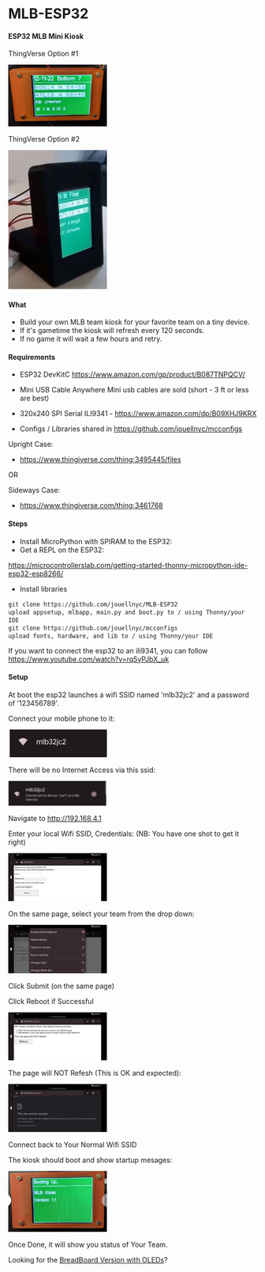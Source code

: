# MLB-ESP32

#### ESP32 MLB Mini Kiosk
ThingVerse Option #1

<img src="images/orange.png" width="200"/>

ThingVerse Option #2

<img src="images/side_view_black.jpg" width="200"/>


#### What 
- Build your own MLB team kiosk  for your favorite team on a tiny device.
- If it's gametime the kiosk will refresh every 120 seconds.
- If no game it will wait a few hours and retry.


#### Requirements
- ESP32 DevKitC
https://www.amazon.com/gp/product/B087TNPQCV/

- Mini USB Cable
Anywhere Mini usb cables are sold (short - 3 ft or less are best)

- 320x240 SPI Serial ILI9341 - https://www.amazon.com/dp/B09XHJ9KRX

- Configs / Libraries shared in https://github.com/jouellnyc/mcconfigs 

Upright Case:
- https://www.thingiverse.com/thing:3495445/files

OR 

Sideways Case:
- https://www.thingiverse.com/thing:3461768


#### Steps
- Install MicroPython with SPIRAM to the ESP32:
- Get a REPL on the ESP32:

https://microcontrollerslab.com/getting-started-thonny-micropython-ide-esp32-esp8266/

- Install libraries 
```
git clone https://github.com/jouellnyc/MLB-ESP32
upload appsetup, mlbapp, main.py and boot.py to / using Thonny/your IDE
git clone https://github.com/jouellnyc/mcconfigs
upload fonts, hardware, and lib to / using Thonny/your IDE
```

If you want to connect the esp32 to an ili9341, you can follow https://www.youtube.com/watch?v=rq5yPJbX_uk

#### Setup
At boot the esp32 launches a wifi SSID named 'mlb32jc2' and a password of '123456789'.

Connect your mobile phone to it:

<img src="images/mlb-essid.png" width="200"/>

There will be no Internet Access via this ssid:

<img src="images/2_setup.png" width="200"/>

Navigate to http://192.168.4.1

Enter your local Wifi SSID, Credentials: (NB: You have one shot to get it right)

<img src="images/1_setup.jpg" width="200"/>

On the same page, select your team from the drop down:

<img src="images/3_setup_team.jpg" width="200"/>

Click Submit (on the same page)

Click Reboot if Successful

<img src="images/4_setup_reboot.jpg" width="200"/>

The page will NOT Refesh (This is OK and expected):

<img src="images/5_setup_ok_no_connect.jpg" width="200"/>

Connect back to Your Normal Wifi SSID

The kiosk should boot and show startup mesages:

<img src="images/7_boot.jpg" width="200"/>

Once Done, it will show you status of Your Team.

Looking for the [BreadBoard Version with OLEDs](README.BREAD.BOARD.md)?
